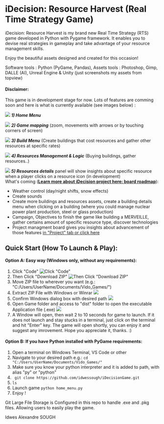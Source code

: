 # iDecision: Resource Harvest (Real Time Strategy Game)
iDecision: Resource Harvest is my brand new Real Time Strategy (RTS) game developed in Python with Pygame framework. It enables you to devise real strategies in gameplay and take advantage of your resource management skills.
 
 Enjoy the beautiful assets designed and created for this occasion!

Software tools : Python (PyGame, Pandas),
Assets tools : Photoshop, Gimp, DALLE (AI), Unreal Engine & Unity (just screenshots my assets from topview)

#### Disclaimer: 
This game is in development stage for now. Lots of features are comming soon and here is what is currently available (see images below) : 

![](ingame_footages/home_menu.png)
    *****1) Home Menu*****
  <br>  
  
![](ingame_footages/game_sample.png)
    *****2) Game mapping***** (zoom, movements with arrows or by touching corners of screen)
  <br>  
  
![](ingame_footages/build_menu.png)
    *****3) Build Menu***** (Create buildings that cost resources and gather other resources at specific rates) 
  <br>  
  

![](ingame_footages/resources_logic.png)
    *****4) Resources Management & Logic***** (Buying buildings, gather resources..)
  <br>

![](ingame_footages/screenshot_resources_pannel_detail_U235.png)
    *****5) Resources details***** panel will show insights about specific resource when a player clicks on a resource icon (in development)
    <br>
What's coming ([**Learn more about iDecision project here: board roadmap**](https://github.com/users/idwessough/projects/2)): 
- Weather control (day/night shifts, snow effects)
- Create sounds
- Create more buildings and resources assets, create a building details menu when clicking on a building (where you could manage nuclear power plant production, steel or glass production)
- Campaign, Objectives to finish the game like building a MERVEILLE, gather certains amount of specific resource type, discover technologies
- Project managment board gives you insights about advancement of those features [in "Project" tab or click here](https://github.com/users/idwessough/projects/2)

## Quick Start (How To Launch & Play):
#### Option A: Easy way (Windows only, without any requirements):
1) Click "Code" ![Click "Code"](ingame_footages/1_instructions.png) 
2) Then Click "Download ZIP" ![Then Click "Download ZIP"](ingame_footages/2_instructions.png)
3) Move ZIP file to wherever you want (e.g.: "C:/Users/UserName/Documents/Vido_Games/")
4) Extract ZIP File with Windows or Winrar ![](instructions/instructions_unzip.png)
5) Confirm Windows dialog box with desired path ![](instructions/instructions_confirmation.png)
6) Open Game folder and access to "dist" folder to open the executable Application file (.exe) ![](instructions/open_executable.png)
7) A Window will open, then wait 2 to 10 seconds for game to launch. If it does not launch and stay stucks in a terminal, just click on the terminal and hit "Enter" key. The game will open shortly, you can enjoy it and suggest any imrovement. Hope you appreciate it, thanks. :)

#### Option B: If you have Python installed with PyGame requirements:

1) Open a terminal on Windows Terminal, VS Code or other
2) Navigate to your desired path e.g.:
        ````cd "C:/Users/UserName/Documents/Vido_Games/"```` 
3) Make sure you know your python interpreter and it is added to path, with alias "py" or "python" 
4) ```` git clone https://github.com/idwessough/iDecisionGame.git````
5) ````ls```` 
6) Launch game ```` python home_menu.py ````
7) Enjoy ! 

Git Large File Storage is Configured in this repo to handle .exe and .pkg files. Allowing users to easily play the game.


Idwes Alexandre SOUGH
